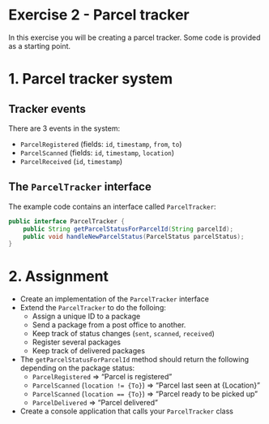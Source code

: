 # Exercise 2 - Parcel tracker

In this exercise you will be creating a parcel tracker. Some code is provided as a starting point.

# 1. Parcel tracker system

## Tracker events
There are 3 events in the system:
- `ParcelRegistered` (fields: `id`, `timestamp`, `from`, `to`)
- `ParcelScanned` (fields: `id`, `timestamp`, `location`)
- `ParcelReceived` (`id`, `timestamp`)

## The `ParcelTracker` interface
The example code contains an interface called `ParcelTracker`:

```java
public interface ParcelTracker {
    public String getParcelStatusForParcelId(String parcelId);
    public void handleNewParcelStatus(ParcelStatus parcelStatus);
}
```

# 2. Assignment

- Create an implementation of the `ParcelTracker` interface
- Extend the `ParcelTracker` to do the folloing:
    - Assign a unique ID to a package
    - Send a package from a post office to another.
    - Keep track of status changes (`sent`, `scanned`, `received`)
    - Register several packages
    - Keep track of delivered packages 
-  The `getParcelStatusForParcelId` method should return the following depending on the package status:
    - `ParcelRegistered` => “Parcel is registered”
    - `ParcelScanned` (`location != {To}`) => “Parcel last seen at {Location}”
    - `ParcelScanned` (`location == {To}`) => “Parcel ready to be picked up”
    - `ParcelDelivered` => “Parcel delivered”
- Create a console application that calls your `ParcelTracker` class
